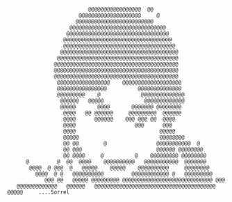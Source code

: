                                                      
                              @@@@@@@@@@@@@@@@@  @@                               
                           @@@@@@@@@@@@@@@@@@@@     @                             
                          @@@@@@@@@@@@@@@@@@@@@@@@@                               
                        @@@@@@@@@@@@@@@@@@@@@@@@@@@@@@@                           
                       @@@@@@@@@@@@@@@@@@@@@@@@@@@@@@@@@                          
                      @@@@@@@@@@@@@@@@@@@@@@@@@@@@@@@@@@@                         
                      @@@@@@@@@@@@@@@@@@@@@@@@@@@@@@@@@@@@                        
                     @@@@@@@@@@@@@@@@@@@@@@@@@@@@@@@@@@@@@@                       
                    @@@@@@@@@@@@@@@@@@@@@@@@@@@@@@@@@@@@@@@                       
                   @@@@@@@@@@@@@@@@@@@@@@@@@@@@@@@@@@@@@@@@                       
                   @@@@@@@@@@@@@@@@@@@@@@@@@@@@@@@@@@@@@@@@                       
                   @@@@@@@@@@@@@@@@@@@@@@@@@@@@@@@@@@@@@@@@                       
                    @@@@@@@@@@@@@@@@@    @@@@@@@@@@@@@@@@@@@                      
                    @@@@@@@@@@@@@@@@          @@@@@@@@@@@@@@                      
                    @@@@@@@@@    @             @@@@@@@@@@@@@@                     
                     @@@@@@   @@@@@             @@@@@@@@@@@@@                     
                     @@@@@       @@@@       @@@@@@@ @@@@@@@@                      
                      @@@@   @@ @@@@@@     @@@@@@@@@  @@@@@@                      
                      @@@@      @@@@@@    @@@ @@@ @@  @@@@                        
                      @@@@                   @@@      @@@                         
                      @@@@                           @@@@@                        
                      @@@@@                          @@@@@@@@                     
                      @@ @@        @                @@@@@@@@@@@  @                
                      @@ @@@                        @@@@@@ @@@@@@@@               
                      @@ @@@@     @          @    @@@@@@@@@ @@@@@@@@              
          @         @  @@  @@@@    @@@@@@@@@@   @@@@@@@@@@@  @@@@@@@              
           @@@@  @ @@@  @   @@@@@    @@@@@    @@@@@@@@@@     @@@@@@@@             
             @@@@  @ @   @@@@@@@@@@         @@@@@@@@@@@@ @   @@@@@@@@@            
                @@@ @@   @@@@@ @@@@@@@@@ @@@@@@@@@@@@@@@@@@@@@@@@@@@@@ @@@        
       @@@@@@@@@@@@@   @@@@@@   @@@@@@@@@@@@@@@@@@@@@@@@@@@@@@@@@@@@@@@ @@@@@     ....5orrel

